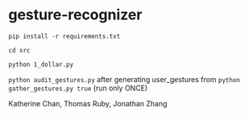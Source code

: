 # gesture-recognizer

`pip install -r requirements.txt`

`cd src`

`python 1_dollar.py`

`python audit_gestures.py` after generating user_gestures from `python gather_gestures.py true` (run only ONCE)

Katherine Chan, Thomas Ruby, Jonathan Zhang